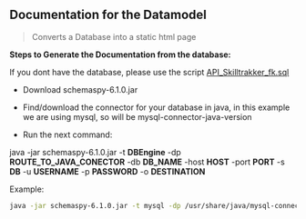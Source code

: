 ## Documentation for the Datamodel

> Converts a Database into a static html page

**Steps to Generate the Documentation from the database:**

If you dont have the database, please use the script [API_Skilltrakker_fk.sql](https://github.com/listalouise/skilltrakker-rdbm/blob/master/API_Skilltrakker_fk.sql)

* Download schemaspy-6.1.0.jar

* Find/download the connector for your database in java, in this example we are using mysql, so will be mysql-connector-java-version

* Run the next command:


java -jar schemaspy-6.1.0.jar -t **DBEngine** -dp **ROUTE_TO_JAVA_CONECTOR** -db **DB_NAME** -host **HOST** -port **PORT** -s **DB** -u **USERNAME** -p **PASSWORD** -o **DESTINATION**


Example:

```bash
java -jar schemaspy-6.1.0.jar -t mysql -dp /usr/share/java/mysql-connector-java-8.0.21.jar -db Skilltrakker_API -host localhost -port 3306 -s Skilltrakker_API -u alexskull -p 20516686 -o /home/alexskull/htdocs/datamodelskilltrakker.local/
```

